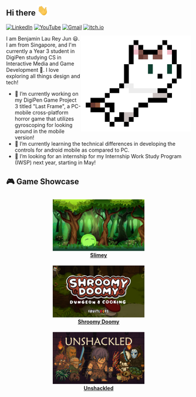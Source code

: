 ## Hi there <img src="https://raw.githubusercontent.com/ABSphreak/ABSphreak/master/gifs/Hi.gif" width="30px">

[![LinkedIn](https://img.shields.io/badge/-LinkedIn-blue?logo=linkedin&logoColor=white&style=flat)](https://www.linkedin.com/in/ben-lrj)
[![YouTube](https://img.shields.io/badge/-YouTube-red?logo=youtube&logoColor=white&style=flat)](https://www.youtube.com/c/benjaminlrj)
[![Gmail](https://img.shields.io/badge/-Gmail-D14836?logo=gmail&logoColor=white&style=flat)](mailto:2301322@sit.singaporetech.edu.sg)
[![itch.io](https://img.shields.io/badge/-itch.io-FA5C5C?logo=itch.io&logoColor=white&style=flat)](https://yourname.itch.io/)


<img align="right" src="https://github.com/benjaminlrj/benjaminlrj/blob/0c2dd54ccd9e08fe1460284bca3f3cc954a2a3c2/Assets/gorgeous_jumping.gif?raw=true" width="300" />

I am Benjamin Lau Rey Jun 😃. I am from Singapore, and I'm currently a Year 3 student in DigiPen studying CS in Interactive Media and Game Development 🏫. I love exploring all things design and tech!

- 🔭 I’m currently working on my DigiPen Game Project 3 titled "Last Frame", a PC-mobile cross-platform horror game that utilizes gyroscoping for looking around in the mobile version!
- 🌱 I’m currently learning the technical differences in developing the controls for android mobile as compared to PC.
- 👯 I’m looking for an internship for my Internship Work Study Program (IWSP) next year, starting in May!  

## 🎮 Game Showcase  

<p align="center">
  <a href="https://www.youtube.com/watch?v=BO1fiwwXRZI&list=PLyj0Z4ENDkJQfRBMRu-osOLVpElsTp6NE&index=6" style="display:inline-block; text-align:center; margin: 10px;">
    <img src="https://github.com/benjaminlrj/benjaminlrj/blob/main/Assets/Slimey_Trailer_Thumbnail.jpg?raw=true" width="250"><br>
    <b>Slimey</b>
  </a>
  
  <a href="https://www.youtube.com/watch?v=0rmqW_Kb_tw&list=PLyj0Z4ENDkJQfRBMRu-osOLVpElsTp6NE&index=5&t=9s" style="display:inline-block; text-align:center; margin: 10px;">
    <img src="https://github.com/benjaminlrj/benjaminlrj/blob/main/Assets/ShroomyDoomy_Thumbnail.png?raw=true" width="250"><br>
    <b>Shroomy Doomy</b>
  </a>
  
  <a href="https://www.youtube.com/watch?v=IYML-TccWYo&list=PLyj0Z4ENDkJQfRBMRu-osOLVpElsTp6NE&index=3" style="display:inline-block; text-align:center; margin: 10px;">
    <img src="https://github.com/benjaminlrj/benjaminlrj/blob/main/Assets/Unshackled_Thumbnail.png?raw=true" width="250"><br>
    <b>Unshackled</b>
  </a>
</p>
